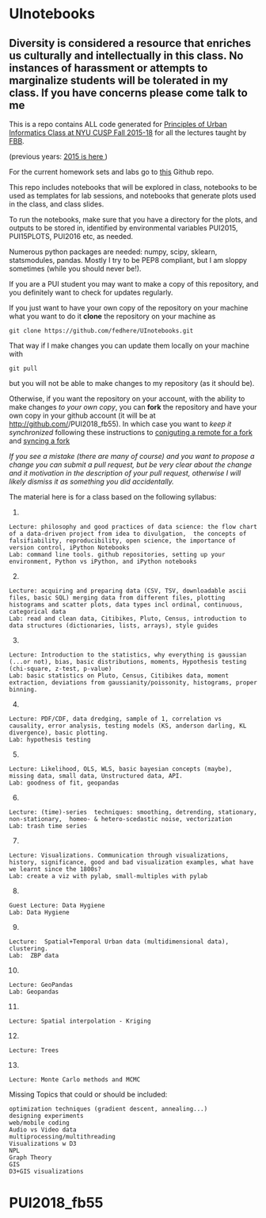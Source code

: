 # UInotebooks

## Diversity is considered a resource that enriches us culturally and intellectually in this class. No instances of harassment or attempts to marginalize students will be tolerated in my class. If you have concerns please come talk to me


This is a repo contains ALL code generated for [Principles of Urban Informatics Class at NYU CUSP Fall 2015-18](http://fbb.space/PUI2018/) for all the lectures taught by [FBB](http://fbb.space). 

(previous years: [2015 is here ](http://cosmo.nyu.edu/~fb55/UI_CUSP_2015))

For the current homework sets and labs go to [this](http://github.com/fedhere/PUI2018_fb55) Github repo.



This repo includes notebooks that will be explored in class, notebooks to be used as templates for lab sessions, and notebooks that generate plots used in the class, and class slides.

To run the notebooks, make sure that you have a directory for the plots, and outputs to be stored in, identified by environmental variables PUI2015, PUI15PLOTS, PUI2016 etc, as needed.

Numerous python packages are needed: numpy, scipy, sklearn, statsmodules, pandas. Mostly I try to be PEP8 compliant, but I am sloppy sometimes (while you should never be!). 

If you are a PUI student you may want to make a copy of this repository, and you definitely want to check for updates regularly.

If you just want to have your own copy of the repository on your machine what you want to do it __clone__ the repository on your machine as

```
git clone https://github.com/fedhere/UInotebooks.git
```
That way if I make changes you can update them locally on your machine with 

```
git pull
```

but you will not be able to make changes to my repository (as it should be).

Otherwise, if you want the repository on your account, with the ability to  make changes _to your own copy_, you can __fork__ the repository and have your own copy in your github account (it will be at http://github.com/<username>/PUI2018_fb55). In which case you want to _keep it synchronized_ following these instructions to [coniguting a remote for a fork](https://help.github.com/articles/configuring-a-remote-for-a-fork/) and [syncing a fork](https://help.github.com/articles/syncing-a-fork/)
 
 _If you see a mistake (there are many of course) and you want to propose a change you can submit a pull request, but be very clear about the change and it motivation in the description of your pull request, otherwise I will likely dismiss it as something you did accidentally._
 
The material here is for a class based on the following syllabus:

1.  

    Lecture: philosophy and good practices of data science: the flow chart of a data-driven project from idea to divulgation,  the concepts of falsifiability, reproducibility, open science, the importance of version control, iPython Notebooks
    Lab: command line tools. github repositories, setting up your environment, Python vs iPython, and iPython notebooks

2. 

    Lecture: acquiring and preparing data (CSV, TSV, downloadable ascii files, basic SQL) merging data from different files, plotting histograms and scatter plots, data types incl ordinal, continuous, categorical data
    Lab: read and clean data, Citibikes, Pluto, Census, introduction to data structures (dictionaries, lists, arrays), style guides

3.

    Lecture: Introduction to the statistics, why everything is gaussian (...or not), bias, basic distributions, moments, Hypothesis testing (chi-square, z-test, p-value)
    Lab: basic statistics on Pluto, Census, Citibikes data, moment extraction, deviations from gaussianity/poissonity, histograms, proper binning.

4.

    Lecture: PDF/CDF, data dredging, sample of 1, correlation vs causality, error analysis, testing models (KS, anderson darling, KL divergence), basic plotting.
    Lab: hypothesis testing

5.

    Lecture: Likelihood, OLS, WLS, basic bayesian concepts (maybe), missing data, small data, Unstructured data, API.
    Lab: goodness of fit, geopandas

6.

    Lecture: (time)-series  techniques: smoothing, detrending, stationary, non-stationary,  homeo- & hetero-scedastic noise, vectorization
    Lab: trash time series

7.	

    Lecture: Visualizations. Communication through visualizations, history, significance, good and bad visualization examples, what have we learnt since the 1800s?
    Lab: create a viz with pylab, small-multiples with pylab

8. 

    Guest Lecture: Data Hygiene
    Lab: Data Hygiene

9.

    Lecture:  Spatial+Temporal Urban data (multidimensional data), clustering. 
    Lab:  ZBP data

10. 

    Lecture: GeoPandas
    Lab: Geopandas
 		
11.

    Lecture: Spatial interpolation - Kriging
    
12. 

    Lecture: Trees

13.

    Lecture: Monte Carlo methods and MCMC


Missing Topics that could or should be included:

    optimization techniques (gradient descent, annealing...)
    designing experiments 
    web/mobile coding
    Audio vs Video data
    multiprocessing/multithreading
    Visualizations w D3
    NPL
    Graph Theory
    GIS 
    D3+GIS visualizations 



# PUI2018_fb55
